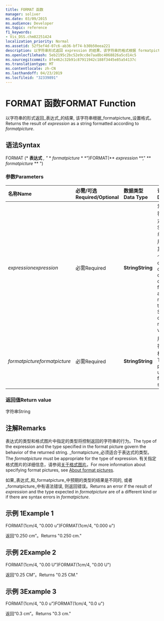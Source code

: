 ```yaml
---
title: FORMAT 函数
manager: soliver
ms.date: 03/09/2015
ms.audience: Developer
ms.topic: reference
f1_keywords:
- Vis_DSS.chm82251424
localization_priority: Normal
ms.assetid: 52f5ef4d-07c6-ab36-bf74-b30b50eea221
description: 以字符串形式返回 expression 的结果，该字符串的格式根据 formatpicture 设置。
ms.openlocfilehash: 5eb2195c2bc52e9cc8e7aa8bc4068826a5cd14c5
ms.sourcegitcommit: 8fe462c32b91c87911942c188f3445e85a54137c
ms.translationtype: MT
ms.contentlocale: zh-CN
ms.lasthandoff: 04/23/2019
ms.locfileid: "32339891"
---
```

# <a name="format-function"></a><span data-ttu-id="a575f-103">FORMAT 函数</span><span class="sxs-lookup"><span data-stu-id="a575f-103">FORMAT Function</span></span>

<span data-ttu-id="a575f-104">以字符串的形式返回_表达式_的结果, 该字符串根据_formatpicture_设置格式。</span><span class="sxs-lookup"><span data-stu-id="a575f-104">Returns the result of  _expression_ as a string formatted according to  _formatpicture_.</span></span>
  
## <a name="syntax"></a><span data-ttu-id="a575f-105">语法</span><span class="sxs-lookup"><span data-stu-id="a575f-105">Syntax</span></span>

<span data-ttu-id="a575f-106">FORMAT (\* **表达式** *, "* \* *formatpicture* \* \*")</span><span class="sxs-lookup"><span data-stu-id="a575f-106">FORMAT(\*\* *expression* \*\*," \*\* *formatpicture* \*\* ")</span></span> 
  
### <a name="parameters"></a><span data-ttu-id="a575f-107">参数</span><span class="sxs-lookup"><span data-stu-id="a575f-107">Parameters</span></span>

|<span data-ttu-id="a575f-108">**名称**</span><span class="sxs-lookup"><span data-stu-id="a575f-108">**Name**</span></span>|<span data-ttu-id="a575f-109">**必需/可选**</span><span class="sxs-lookup"><span data-stu-id="a575f-109">**Required/Optional**</span></span>|<span data-ttu-id="a575f-110">**数据类型**</span><span class="sxs-lookup"><span data-stu-id="a575f-110">**Data Type**</span></span>|<span data-ttu-id="a575f-111">**说明**</span><span class="sxs-lookup"><span data-stu-id="a575f-111">**Description**</span></span>|
|:-----|:-----|:-----|:-----|
| <span data-ttu-id="a575f-112">_expression_</span><span class="sxs-lookup"><span data-stu-id="a575f-112">_expression_</span></span> <br/> |<span data-ttu-id="a575f-113">必需</span><span class="sxs-lookup"><span data-stu-id="a575f-113">Required</span></span>  <br/> |<span data-ttu-id="a575f-114">**String**</span><span class="sxs-lookup"><span data-stu-id="a575f-114">**String**</span></span> <br/> |<span data-ttu-id="a575f-115">常量、运算符、函数和对 ShapeSheet 单元格的引用的组合，其结果为一个值。</span><span class="sxs-lookup"><span data-stu-id="a575f-115">A combination of constants, operators, functions, and references to ShapeSheet cells that results in a value.</span></span>  <br/> |
| <span data-ttu-id="a575f-116">_formatpicture_</span><span class="sxs-lookup"><span data-stu-id="a575f-116">_formatpicture_</span></span> <br/> |<span data-ttu-id="a575f-117">必需</span><span class="sxs-lookup"><span data-stu-id="a575f-117">Required</span></span>  <br/> |<span data-ttu-id="a575f-118">**String**</span><span class="sxs-lookup"><span data-stu-id="a575f-118">**String**</span></span> <br/> |<span data-ttu-id="a575f-119">用于设置字符串格式的格式图片。</span><span class="sxs-lookup"><span data-stu-id="a575f-119">The format picture used to fomat the string.</span></span>  <br/> |
   
### <a name="return-value"></a><span data-ttu-id="a575f-120">返回值</span><span class="sxs-lookup"><span data-stu-id="a575f-120">Return value</span></span>

<span data-ttu-id="a575f-121">字符串</span><span class="sxs-lookup"><span data-stu-id="a575f-121">String</span></span>
  
## <a name="remarks"></a><span data-ttu-id="a575f-122">注解</span><span class="sxs-lookup"><span data-stu-id="a575f-122">Remarks</span></span>

<span data-ttu-id="a575f-123">表达式的类型和格式图片中指定的类型将控制返回的字符串的行为。</span><span class="sxs-lookup"><span data-stu-id="a575f-123">The type of the expression and the type specified in the format picture govern the behavior of the returned string.</span></span> <span data-ttu-id="a575f-124">_formatpicture_必须适合于表达式的类型。</span><span class="sxs-lookup"><span data-stu-id="a575f-124">The  _formatpicture_ must be appropriate for the type of expression.</span></span> <span data-ttu-id="a575f-125">有关指定格式图片的详细信息，请参阅[关于格式图片](about-format-pictures.md)。</span><span class="sxs-lookup"><span data-stu-id="a575f-125">For more information about specifying format pictures, see [About format pictures](about-format-pictures.md).</span></span>
  
<span data-ttu-id="a575f-126">如果_表达式_和_formatpicture_中预期的类型的结果是不同的, 或者_formatpicture_中有语法错误, 则返回错误。</span><span class="sxs-lookup"><span data-stu-id="a575f-126">Returns an error if the result of  _expression_ and the type expected in  _formatpicture_ are of a different kind or if there are syntax errors in  _formatpicture_.</span></span>
  
## <a name="example-1"></a><span data-ttu-id="a575f-127">示例 1</span><span class="sxs-lookup"><span data-stu-id="a575f-127">Example 1</span></span>

<span data-ttu-id="a575f-128">FORMAT(1cm/4, "0.000 u")</span><span class="sxs-lookup"><span data-stu-id="a575f-128">FORMAT(1cm/4, "0.000 u")</span></span>
  
<span data-ttu-id="a575f-129">返回“0.250 cm”。</span><span class="sxs-lookup"><span data-stu-id="a575f-129">Returns "0.250 cm."</span></span>
  
## <a name="example-2"></a><span data-ttu-id="a575f-130">示例 2</span><span class="sxs-lookup"><span data-stu-id="a575f-130">Example 2</span></span>

<span data-ttu-id="a575f-131">FORMAT(1cm/4, "0.00 U")</span><span class="sxs-lookup"><span data-stu-id="a575f-131">FORMAT(1cm/4, "0.00 U")</span></span>
  
<span data-ttu-id="a575f-132">返回“0.25 CM”。</span><span class="sxs-lookup"><span data-stu-id="a575f-132">Returns "0.25 CM."</span></span>
  
## <a name="example-3"></a><span data-ttu-id="a575f-133">示例 3</span><span class="sxs-lookup"><span data-stu-id="a575f-133">Example 3</span></span>

<span data-ttu-id="a575f-134">FORMAT(1cm/4, "0.0 u")</span><span class="sxs-lookup"><span data-stu-id="a575f-134">FORMAT(1cm/4, "0.0 u")</span></span>
  
<span data-ttu-id="a575f-135">返回“0.3 cm”。</span><span class="sxs-lookup"><span data-stu-id="a575f-135">Returns "0.3 cm."</span></span>
  

